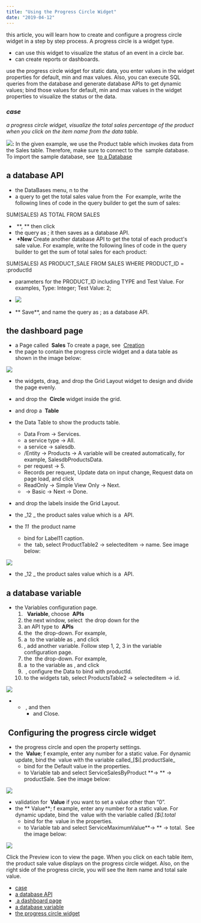 ```yaml
---
title: "Using the Progress Circle Widget"
date: "2019-04-12"
---
```


this article, you will learn how to create and configure a progress circle widget in a step by step process. A progress circle is a widget type.

- can use this widget to visualize the status of an event in a circle bar.
- can create reports or dashboards.

use the progress circle widget for static data, you enter values in the widget properties for default, min and max values. Also, you can execute SQL queries from the database and generate database APIs to get dynamic values; bind those values for default, min and max values in the widget properties to visualize the status or the data. 

### _case_

_a progress circle widget, visualize the total sales percentage of the product when you click on the item name from the data table._

**![](https://www.wavemaker.com../assets/CircleProgress.gif):** In the given example, we use the Product table which invokes data from the Sales table. Therefore, make sure to connect to the  sample database. To import the sample database, see  [to a Database](/learn/app-development/services/database-services/working-with-databases/)

## a database API

- the DataBases menu, n to the
- a query to get the total sales value from the  For example, write the following lines of code in the query builder to get the sum of sales:

 SUM(SALES) AS TOTAL 
FROM SALES

-  **, ** then click 
- the query as ; it then saves as a database API.
-  **+New** Create another database API to get the total of each product's sale value. For example, write the following lines of code in the query builder to get the sum of total sales for each product:

 SUM(SALES) AS PRODUCT\_SALE 
FROM SALES
WHERE PRODUCT\_ID = :productId

- parameters for the PRODUCT\_ID including TYPE and Test Value. For examples, Type: Integer; Test Value: 2;

- [![](https://www.wavemaker.com../assets/DataBaseParams.png)](https://www.wavemaker.com../assets/DataBaseParams.png) 
- ** Save**, and name the query as ; as a database API.

## the dashboard page

- a Page called  **Sales** To create a page, see  [Creation](/learn/app-development/ui-design/page-creation/)
- the page to contain the progress circle widget and a data table as shown in the image below:

[![](https://www.wavemaker.com../assets/Dashboard-page-design.png)](https://www.wavemaker.com../assets/Dashboard-page-design.png)

- the widgets, drag, and drop the Grid Layout widget to design and divide the page evenly.

- and drop the  **Circle** widget inside the grid.

- and drop a  **Table**

- the Data Table to show the products table.
    - Data From → Services.
    - a service type → All.
    - a service → salesdb.
    - /Entity → Products → A variable will be created automatically, for example, SalesdbProductsData.
    - per request → 5.
    - Records per request, Update data on input change, Request data on page load, and click 
    - ReadOnly → Simple View Only → Next.
    -  → Basic → Next → Done.
- and drop the labels inside the Grid Layout.
- the _12 _ the product sales value which is a  API.
- the _11_  the product name
    - bind for Label11 caption.
    - the  tab, select ProductTable2 → selecteditem → name. See image below:

[![](https://www.wavemaker.com../assets/BindCaption.png)](https://www.wavemaker.com../assets/BindCaption.png)

- the _12 _ the product sales value which is a  API.

## a database variable

- the Variables configuration page.
    1.   **Variable**, choose  **APIs**
    2. the next window, select  the drop down for the 
    3. an API type to  **APIs**
    4. the  the drop-down. For example, 
    5. a  to the variable as , and click 
    6. , add another variable. Follow step 1, 2, 3 in the variable configuration page.
    7. the  the drop-down. For example, 
    8. a  to the variable as , and click 
    9.  , configure the Data to bind with productId.
    10. to the widgets tab, select ProductsTable2 → selecteditem → id.

[![](https://www.wavemaker.com../assets/BindServiceandTableID.png)](https://www.wavemaker.com../assets/BindServiceandTableID.png)

- -  , and then 
    - and Close.

##  Configuring the progress circle widget

- the progress circle and open the property settings. 
- the  **Value**; f example, enter any number for a static value. For dynamic update, bind the  value with the variable called_\[$i\].productSale_
    - bind for the Default value in the properties.
    - to Variable tab and select ServiceSalesByProduct **→ ** → productSale. See the image below:
    

[![](https://www.wavemaker.com../assets/BindProgressCircleDefault.png)](https://www.wavemaker.com../assets/BindProgressCircleDefault.png)

- validation for  **Value** if you want to set a value other than “0”.
- the ** Value**; f example, enter any number for a static value. For dynamic update, bind the  value with the variable called _\[$i\].total_
    - bind for the  value in the properties.
    - to Variable tab and select ServiceMaximumValue**→ ** → total.  See the image below:
    

[![](https://www.wavemaker.com../assets/BindProgressCircleMaximum.png)](https://www.wavemaker.com../assets/BindProgressCircleMaximum.png)

Click the Preview icon to view the page. When you click on each table item, the product sale value displays on the progress circle widget. Also, on the right side of the progress circle, you will see the item name and total sale value.

- [case](#use-case)
- [a database API](#database-api)
- [ a dashboard page](#dashboard-page)
- [a database variable](#database-variable)
- [the progress circle widget](#configuring-progress-circle-widget)
